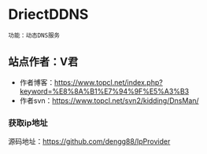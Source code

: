 # DriectDDNS

``` bash
功能：动态DNS服务
```

## 站点作者：V君

   - 作者博客：https://www.topcl.net/index.php?keyword=%E8%8A%B1%E7%94%9F%E5%A3%B3
   - 作者svn：https://www.topcl.net/svn2/kidding/DnsMan/

### 获取ip地址

   源码地址：https://github.com/dengg88/IpProvider
